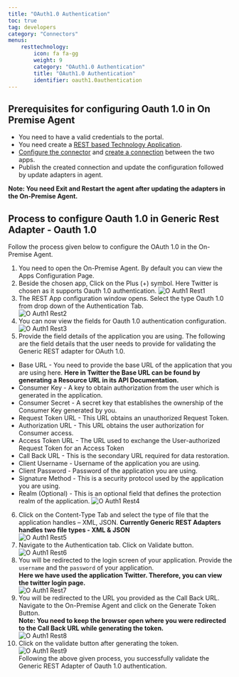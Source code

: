 ```yaml
---
title: "OAuth1.0 Authentication"
toc: true
tag: developers
category: "Connectors"
menus: 
    resttechnology:
        icon: fa fa-gg
        weight: 9
        category: "OAuth1.0 Authentication"
        title: "OAuth1.0 Authentication"
        identifier: oauth1.0authentication
---
```


## Prerequisites for configuring Oauth 1.0 in On Premise Agent
* You need to have a valid credentials to the portal.
* You need create a [REST based Technology Application](/configuring%20appseconnect/configurations/#b-technology-app-creation). 
* [Configure the connector](/accessing%20portal/accessing-portal/) and [create a connection](/getting%20started/configurations-for-integration/#configuring-connector-while-creating-connection) between the two apps. 
* Publish the created connection and update the configuration followed by update adapters in agent.

**Note: You need Exit and Restart the agent after updating the adapters in the 
On-Premise Agent.**

## Process to configure Oauth 1.0 in Generic Rest Adapter - Oauth 1.0
Follow the process given below to configure the OAuth 1.0 in the On-Premise Agent.
1.	You need to open the On-Premise Agent. By default you can view the Apps Configuration Page. 
2.	Beside the chosen app, Click on the Plus (+) symbol. Here Twitter is chosen as it supports Oauth 1.0 authentication.
![O Auth1 Rest1](../../../../staticfiles/connectors/media/technology-connector/OAuth1-Rest1.png)      
3.	The REST App configuration window opens. Select the type Oauth 1.0 from drop down of the Authentication Tab.  
![O Auth1 Rest2](../../../../staticfiles/connectors/media/technology-connector/OAuth1-Rest2.png)    
4.	You can now view the fields for Oauth 1.0 authentication configuration.  
![O Auth1 Rest3](../../../../staticfiles/connectors/media/technology-connector/OAuth1-Rest3.png)  
5.	Provide the field details of the application you are using. The following are the field details that the user needs to provide for validating the Generic REST adapter for OAuth 1.0.
* Base URL - You need to provide the base URL of the application that you are using here.
**Here in Twitter the Base URL can be found by generating a Resource URL in its API Documentation.** 
* Consumer Key - A key to obtain authorization from the user which is generated in the application. 
* Consumer Secret - A secret key that establishes the ownership of the Consumer Key generated by you.
* Request Token URL -  This URL obtains an unauthorized Request Token.
* Authorization URL - This URL obtains the user authorization for Consumer access.
* Access Token URL - The URL used to exchange the User-authorized Request Token for an Access Token
* Call Back URL - This is the secondary URL required for data restoration.
* Client Username - Username of the application you are using.
* Client Password - Password of the application you are using.
* Signature Method - This is a security protocol used by the application you are using. 
* Realm (Optional) - This is an optional field that defines the protection realm of the application.
![O Auth1 Rest4](../../../../staticfiles/connectors/media/technology-connector/OAuth1-Rest4.png)  
6.	Click on the Content-Type Tab and select the type of file that the application handles – XML, JSON.
 **Currently Generic REST Adapters handles two file types - XML & JSON**  
![O Auth1 Rest5](../../../../staticfiles/connectors/media/technology-connector/OAuth1-Rest5.png)  
7.	Navigate to the Authentication tab. Click on Validate button.
![O Auth1 Rest6](../../../../staticfiles/connectors/media/technology-connector/OAuth1-Rest6.png)  
8.	You will be redirected to the login screen of your application. Provide the `username` and the `password` 
  of your application.   
**Here we have used the application Twitter. Therefore, you can view the twitter 
login page.**    
![O Auth1 Rest7](../../../../staticfiles/connectors/media/technology-connector/OAuth1-Rest7.png)  
9.	You will be redirected to the URL you provided as the Call Back URL. 
Navigate to the On-Premise Agent and click on the Generate Token Button.  
**Note: You need to keep the browser open where you were redirected to the Call 
Back URL while generating the token.**    
![O Auth1 Rest8](../../../../staticfiles/connectors/media/technology-connector/OAuth1-Rest8.png)  
10.	Click on the validate button after generating the token.    
![O Auth1 Rest9](../../../../staticfiles/connectors/media/technology-connector/OAuth1-Rest9.png)   
Following the above given process, you successfully validate the Generic REST Adapter of Oauth 1.0 authentication.
